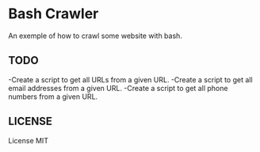 Bash Crawler
============

An exemple of how to crawl some website with bash.

## TODO

-Create a script to get all URLs from a given URL.
-Create a script to get all email addresses from a given URL.
-Create a script to get all phone numbers from a given URL.

## LICENSE

License MIT
